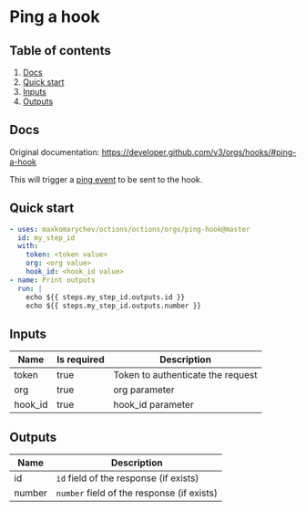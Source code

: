 # Ping a hook

## Table of contents

1. [Docs](#docs)
1. [Quick start](#quick-start)
1. [Inputs](#inputs)
1. [Outputs](#outputs)

<a name="quick-start" ></a>
## Docs

Original documentation: https://developer.github.com/v3/orgs/hooks/#ping-a-hook

This will trigger a [ping event](https://developer.github.com/webhooks/#ping-event) to be sent to the hook.


<a name="quick start" ></a>
## Quick start

```yaml
- uses: maxkomarychev/octions/octions/orgs/ping-hook@master
  id: my_step_id
  with:
    token: <token value>
    org: <org value>
    hook_id: <hook_id value>
- name: Print outputs
  run: |
    echo ${{ steps.my_step_id.outputs.id }}
    echo ${{ steps.my_step_id.outputs.number }}
```


<a name="inputs" ></a>
## Inputs

| Name | Is required | Description |
|---|---|---|
|token|true|Token to authenticate the request
|org|true|org parameter
|hook_id|true|hook_id parameter

<a name="outputs" ></a>
## Outputs

| Name | Description |
|---|---|
|id|`id` field of the response (if exists)|
|number|`number` field of the response (if exists)|

